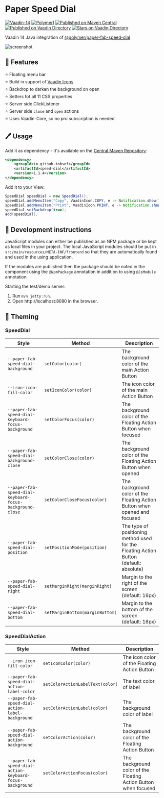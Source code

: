 # Paper Speed Dial
[![Vaadin-14](https://img.shields.io/badge/Vaadin-14.1.5-blue.svg?style=flat)](https://vaadin.com/)
[![Polymerl](https://img.shields.io/badge/Polymer-3.0-FF4470.svg)](https://www.webcomponents.org/element/@cwmr/paper-fab-speed-dial)
[![Published on Maven Central](https://img.shields.io/badge/Maven_Central-published-00b4f0.svg)](https://search.maven.org/artifact/io.github.tobsef/speed-dial/1.1.4/jar)
[![Published on Vaadin Directory](https://img.shields.io/badge/Vaadin%20Directory-published-00b4f0.svg)](https://vaadin.com/directory/component/speed-dial)
[![Stars on Vaadin Directory](https://img.shields.io/vaadin-directory/star/speed-dial.svg)](https://vaadin.com/directory/component/speed-dial)

Vaadin 14 Java integration of [@polymer/paper-fab-speed-dial](https://www.webcomponents.org/element/@cwmr/paper-fab-speed-dial)

![screenshot](https://github.com/Collaborne/paper-fab-speed-dial/raw/master/doc/screenshot.png)


## 🌈 Features  
⭐ Floating menu bar  
⭐ Build in support of [Vaadin Icons](https://vaadin.com/directory/component/speed-dial)    
⭐ Backdrop to darken the background on open  
⭐ Setters fot all 11 CSS properties  
⭐ Server side ClickListener  
⭐ Server side `close` and `open` actions  
⭐ Uses Vaadin-Core, so no pro subscription is needed  


## 🖊 Usage

Add it as dependency -  It's available on the [Central Maven Repository](https://search.maven.org/artifact/io.github.tobsef/speed-dial/1.1.4/jar):
``` xml
<dependency>
    <groupId>io.github.tobsef</groupId>
    <artifactId>speed-dial</artifactId>
    <version>1.1.4</version>
</dependency>
```

Add it to your View:
``` java
SpeedDial speedDial = new SpeedDial();
speedDial.addMenuItem("Copy", VaadinIcon.COPY, e -> Notification.show("Clicked Copy"));
speedDial.addMenuItem("Print", VaadinIcon.PRINT, e -> Notification.show("Clicked Print"));
speedDial.setBackdrop(true);
add(speedDial);
```


## 🔨 Development instructions

JavaScript modules can either be published as an NPM package or be kept as local 
files in your project. The local JavaScript modules should be put in 
`src/main/resources/META-INF/frontend` so that they are automatically found and 
used in the using application.

If the modules are published then the package should be noted in the component 
using the `@NpmPackage` annotation in addition to using `@JsModule` annotation.

Starting the test/demo server:
1. Run `mvn jetty:run`.
2. Open http://localhost:8080 in the browser.


## 🎨 Theming

### SpeedDial
|Style|Method|Description|
|---|---|---|
|`--paper-fab-speed-dial-background`|`setColor(color)`|The background color of the main Action Button|
|`--iron-icon-fill-color`|`setIconColor(color)`|The icon color of the main Action Button|
|`--paper-fab-speed-dial-keyboard-focus-background`|`setColorFocus(color)`|The background color of the Floating Action Button when focused|
|`--paper-fab-speed-dial-background-close`|`setColorClose(color)`|The background color of the Floating Action Button when opened|
|`--paper-fab-speed-dial-keyboard-focus-background-close`|`setColorCloseFocus(color)`|The background color of the Floating Action Button when opened and focused|
|`--paper-fab-speed-dial-position`|`setPositionMode(position)`|The type of positioning method used for the Floating Action Button (default: absolute)|
|`--paper-fab-speed-dial-right`|`setMarginRight(marginRight)`|Margin to the right of the screen (default: 16px)|
|`--paper-fab-speed-dial-bottom`|`setMarginBottom(marginBottom)`|Margin to the bottom of the screen (default: 16px)|

### SpeedDialAction
|Style|Method|Description|
|---|---|---|
|`--iron-icon-fill-color`|`setIconColor(color)`|The icon color of the Floating Action Button|
|`--paper-fab-speed-dial-action-label-color`|`setColorActionLabelText(color)`|The text color of label|
|`--paper-fab-speed-dial-action-label-background`|`setColorActionLabel(color)`|The background color of label|
|`--paper-fab-speed-dial-action-background`|`setColorAction(color)`|The background color of the Floating Action Button|
|`--paper-fab-speed-dial-action-keyboard-focus-background`|`setColorActionFocus(color)`|The background color of the Floating Action Button when focused|
